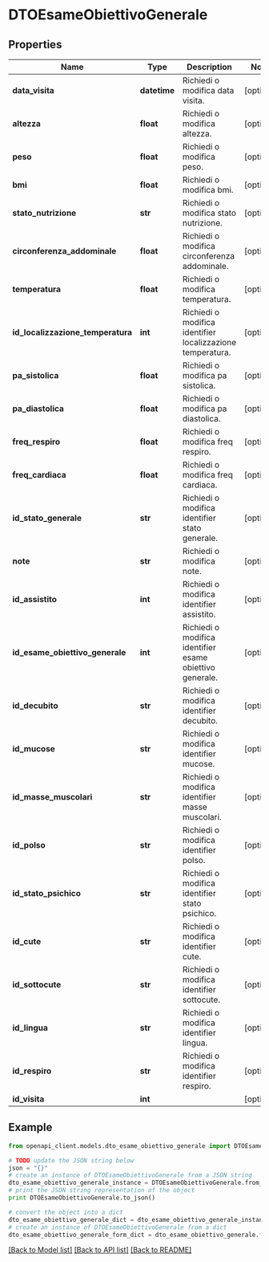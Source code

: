 # DTOEsameObiettivoGenerale



## Properties

Name | Type | Description | Notes
------------ | ------------- | ------------- | -------------
**data_visita** | **datetime** | Richiedi o modifica data visita. | [optional] 
**altezza** | **float** | Richiedi o modifica altezza. | [optional] 
**peso** | **float** | Richiedi o modifica peso. | [optional] 
**bmi** | **float** | Richiedi o modifica bmi. | [optional] 
**stato_nutrizione** | **str** | Richiedi o modifica stato nutrizione. | [optional] 
**circonferenza_addominale** | **float** | Richiedi o modifica circonferenza addominale. | [optional] 
**temperatura** | **float** | Richiedi o modifica temperatura. | [optional] 
**id_localizzazione_temperatura** | **int** | Richiedi o modifica identifier localizzazione temperatura. | [optional] 
**pa_sistolica** | **float** | Richiedi o modifica pa sistolica. | [optional] 
**pa_diastolica** | **float** | Richiedi o modifica pa diastolica. | [optional] 
**freq_respiro** | **float** | Richiedi o modifica freq respiro. | [optional] 
**freq_cardiaca** | **float** | Richiedi o modifica freq cardiaca. | [optional] 
**id_stato_generale** | **str** | Richiedi o modifica identifier stato generale. | [optional] 
**note** | **str** | Richiedi o modifica note. | [optional] 
**id_assistito** | **int** | Richiedi o modifica identifier assistito. | [optional] 
**id_esame_obiettivo_generale** | **int** | Richiedi o modifica identifier esame obiettivo generale. | [optional] 
**id_decubito** | **str** | Richiedi o modifica identifier decubito. | [optional] 
**id_mucose** | **str** | Richiedi o modifica identifier mucose. | [optional] 
**id_masse_muscolari** | **str** | Richiedi o modifica identifier masse muscolari. | [optional] 
**id_polso** | **str** | Richiedi o modifica identifier polso. | [optional] 
**id_stato_psichico** | **str** | Richiedi o modifica identifier stato psichico. | [optional] 
**id_cute** | **str** | Richiedi o modifica identifier cute. | [optional] 
**id_sottocute** | **str** | Richiedi o modifica identifier sottocute. | [optional] 
**id_lingua** | **str** | Richiedi o modifica identifier lingua. | [optional] 
**id_respiro** | **str** | Richiedi o modifica identifier respiro. | [optional] 
**id_visita** | **int** |  | [optional] 

## Example

```python
from openapi_client.models.dto_esame_obiettivo_generale import DTOEsameObiettivoGenerale

# TODO update the JSON string below
json = "{}"
# create an instance of DTOEsameObiettivoGenerale from a JSON string
dto_esame_obiettivo_generale_instance = DTOEsameObiettivoGenerale.from_json(json)
# print the JSON string representation of the object
print DTOEsameObiettivoGenerale.to_json()

# convert the object into a dict
dto_esame_obiettivo_generale_dict = dto_esame_obiettivo_generale_instance.to_dict()
# create an instance of DTOEsameObiettivoGenerale from a dict
dto_esame_obiettivo_generale_form_dict = dto_esame_obiettivo_generale.from_dict(dto_esame_obiettivo_generale_dict)
```
[[Back to Model list]](../README.md#documentation-for-models) [[Back to API list]](../README.md#documentation-for-api-endpoints) [[Back to README]](../README.md)


